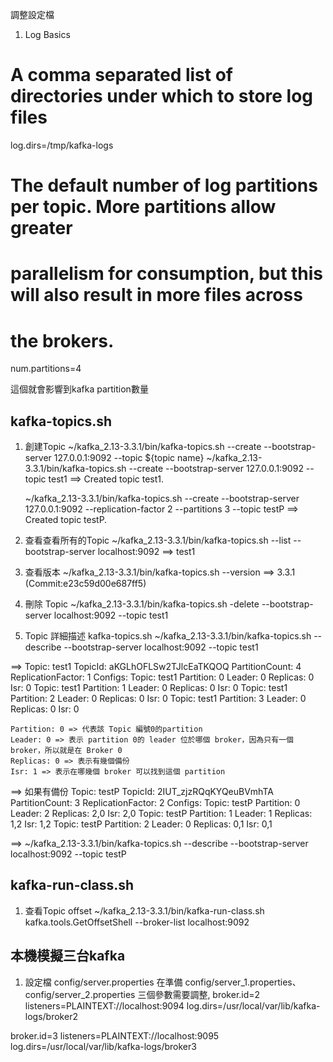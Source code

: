 


調整設定檔
1. Log Basics

# A comma separated list of directories under which to store log files
log.dirs=/tmp/kafka-logs

# The default number of log partitions per topic. More partitions allow greater
# parallelism for consumption, but this will also result in more files across
# the brokers.
num.partitions=4

這個就會影響到kafka partition數量


## kafka-topics.sh
1. 創建Topic
   ~/kafka_2.13-3.3.1/bin/kafka-topics.sh --create --bootstrap-server 127.0.0.1:9092 --topic ${topic name}
   ~/kafka_2.13-3.3.1/bin/kafka-topics.sh --create --bootstrap-server 127.0.0.1:9092 --topic test1
   ==> Created topic test1.

   ~/kafka_2.13-3.3.1/bin/kafka-topics.sh --create --bootstrap-server 127.0.0.1:9092 --replication-factor 2 --partitions 3 --topic testP
   ==> Created topic testP.



3. 查看查看所有的Topic
   ~/kafka_2.13-3.3.1/bin/kafka-topics.sh --list --bootstrap-server localhost:9092
   ==> test1

5. 查看版本
   ~/kafka_2.13-3.3.1/bin/kafka-topics.sh --version
   ==> 3.3.1 (Commit:e23c59d00e687ff5)
  
7. 刪除 Topic
   ~/kafka_2.13-3.3.1/bin/kafka-topics.sh -delete --bootstrap-server localhost:9092 --topic test1

9. Topic 詳細描述
   kafka-topics.sh
   ~/kafka_2.13-3.3.1/bin/kafka-topics.sh --describe --bootstrap-server localhost:9092  --topic test1

==> Topic: test1	TopicId: aKGLhOFLSw2TJlcEaTKQOQ	PartitionCount: 4	ReplicationFactor: 1	Configs: 
   	Topic: test1	Partition: 0	Leader: 0	Replicas: 0	Isr: 0
	  Topic: test1	Partition: 1	Leader: 0	Replicas: 0	Isr: 0
	  Topic: test1	Partition: 2	Leader: 0	Replicas: 0	Isr: 0
	  Topic: test1	Partition: 3	Leader: 0	Replicas: 0	Isr: 0

    Partition: 0 => 代表該 Topic 編號0的partition
    Leader: 0 => 表示 partition 0的 leader 位於哪個 broker，因為只有一個 broker，所以就是在 Broker 0
    Replicas: 0 => 表示有幾個備份
    Isr: 1 => 表示在哪幾個 broker 可以找到這個 partition

==> 如果有備份
    Topic: testP	TopicId: 2IUT_zjzRQqKYQeuBVmhTA	PartitionCount: 3	ReplicationFactor: 2	Configs: 
	  Topic: testP	Partition: 0	Leader: 2	Replicas: 2,0	Isr: 2,0
	  Topic: testP	Partition: 1	Leader: 1	Replicas: 1,2	Isr: 1,2
	  Topic: testP	Partition: 2	Leader: 0	Replicas: 0,1	Isr: 0,1


==> ~/kafka_2.13-3.3.1/bin/kafka-topics.sh --describe --bootstrap-server localhost:9092  --topic testP


## kafka-run-class.sh
1. 查看Topic offset
   ~/kafka_2.13-3.3.1/bin/kafka-run-class.sh kafka.tools.GetOffsetShell --broker-list localhost:9092




## 本機模擬三台kafka
1. 設定檔 config/server.properties 在準備 config/server_1.properties、config/server_2.properties
   三個參數需要調整, 
  broker.id=2
  listeners=PLAINTEXT://localhost:9094
  log.dirs=/usr/local/var/lib/kafka-logs/broker2

  broker.id=3
  listeners=PLAINTEXT://localhost:9095
  log.dirs=/usr/local/var/lib/kafka-logs/broker3











